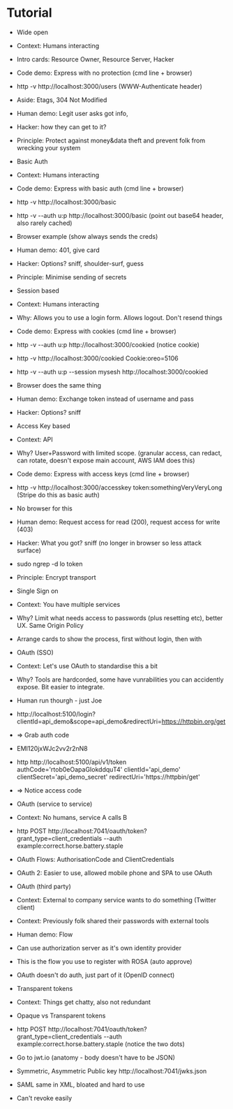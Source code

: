 # Tutorial

* Wide open
 * Context: Humans interacting 
 * Intro cards: Resource Owner, Resource Server, Hacker
 * Code demo: Express with no protection (cmd line + browser)
 * http -v http://localhost:3000/users (WWW-Authenticate header)
 * Aside: Etags, 304 Not Modified
 * Human demo: Legit user asks got info, 
 * Hacker: how they can get to it?
 * Principle: Protect against money&data theft and prevent folk from wrecking your system

* Basic Auth
 * Context: Humans interacting
 * Code demo: Express with basic auth (cmd line + browser)
 * http -v http://localhost:3000/basic
 * http -v --auth u:p http://localhost:3000/basic (point out base64 header, also rarely cached)
 * Browser example (show always sends the creds)
 * Human demo: 401, give card
 * Hacker: Options? sniff, shoulder-surf, guess
 * Principle: Minimise sending of secrets

* Session based
 * Context: Humans interacting
 * Why: Allows you to use a login form. Allows logout. Don't resend things 
 * Code demo: Express with cookies (cmd line + browser)
 * http -v --auth u:p http://localhost:3000/cookied (notice cookie)
 * http -v http://localhost:3000/cookied Cookie:oreo=5106
 * http -v --auth u:p --session mysesh http://localhost:3000/cookied
 * Browser does the same thing
 * Human demo: Exchange token instead of username and pass
 * Hacker: Options? sniff

* Access Key based
 * Context: API 
 * Why? User+Password with limited scope. (granular access, can redact, can rotate, doesn't expose main account, AWS IAM does this)
 * Code demo: Express with access keys (cmd line + browser)
 * http -v http://localhost:3000/accesskey token:somethingVeryVeryLong (Stripe do this as basic auth)
 * No browser for this
 * Human demo: Request access for read (200), request access for write (403)
 * Hacker: What you got? sniff (no longer in browser so less attack surface)
 * sudo ngrep -d lo token
 * Principle: Encrypt transport

* Single Sign on
 * Context: You have multiple services
 * Why? Limit what needs access to passwords (plus resetting etc), better UX. Same Origin Policy
 * Arrange cards to show the process, first without login, then with 

* OAuth (SSO)
 * Context: Let's use OAuth to standardise this a bit
 * Why? Tools are hardcorded, some have vunrabilities you can accidently expose. Bit easier to integrate.
 * Human run thourgh - just Joe
 * http://localhost:5100/login?clientId=api_demo&scope=api_demo&redirectUri=https://httpbin.org/get
 * => Grab auth code
 * EMI120jxWJc2vv2r2nN8
 * http http://localhost:5100/api/v1/token authCode='rtob0eOapaGIokddquT4' clientId='api_demo' clientSecret='api_demo_secret' redirectUri='https://httpbin/get'
 * => Notice access code

* OAuth (service to service)
 * Context: No humans, service A calls B
 * http POST http://localhost:7041/oauth/token?grant_type=client_credentials --auth example:correct.horse.battery.staple
 * OAuth Flows: AuthorisationCode and ClientCredentials
 * OAuth 2: Easier to use, allowed mobile phone and SPA to use OAuth

* OAuth (third party)
 * Context: External to company service wants to do something (Twitter client)
 * Context: Previously folk shared their passwords with external tools
 * Human demo: Flow
 * Can use authorization server as it's own identity provider
 * This is the flow you use to register with ROSA (auto approve)
 * OAuth doesn't do auth, just part of it (OpenID connect)

* Transparent tokens
 * Context: Things get chatty, also not redundant
 * Opaque vs Transparent tokens 
*  http POST http://localhost:7041/oauth/token?grant_type=client_credentials --auth example:correct.horse.battery.staple (notice the two dots)
 * Go to jwt.io (anatomy - body doesn't have to be JSON)
 * Symmetric, Asymmetric Public key http://localhost:7041/jwks.json
 * SAML same in XML, bloated and hard to use
 * Can't revoke easily
